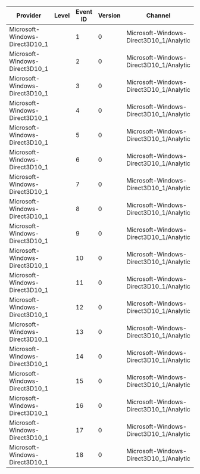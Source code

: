 Provider                        |  Level  |  Event ID  |  Version  |  Channel                                  |  Task       |  Opcode   |  Keyword    |  Message
--------------------------------|---------|------------|-----------|-------------------------------------------|-------------|-----------|-------------|---------
Microsoft-Windows-Direct3D10_1  |         |  1         |  0        |  Microsoft-Windows-Direct3D10_1/Analytic  |  Name       |           |  Names      |
Microsoft-Windows-Direct3D10_1  |         |  2         |  0        |  Microsoft-Windows-Direct3D10_1/Analytic  |  Name       |  DCStart  |  Names      |
Microsoft-Windows-Direct3D10_1  |         |  3         |  0        |  Microsoft-Windows-Direct3D10_1/Analytic  |  Device     |  Start    |  Devices    |
Microsoft-Windows-Direct3D10_1  |         |  4         |  0        |  Microsoft-Windows-Direct3D10_1/Analytic  |  Device     |  Stop     |  Devices    |
Microsoft-Windows-Direct3D10_1  |         |  5         |  0        |  Microsoft-Windows-Direct3D10_1/Analytic  |  Device     |  DCStart  |  Devices    |
Microsoft-Windows-Direct3D10_1  |         |  6         |  0        |  Microsoft-Windows-Direct3D10_1/Analytic  |  Buffer     |  Start    |  Resources  |
Microsoft-Windows-Direct3D10_1  |         |  7         |  0        |  Microsoft-Windows-Direct3D10_1/Analytic  |  Buffer     |  Stop     |  Resources  |
Microsoft-Windows-Direct3D10_1  |         |  8         |  0        |  Microsoft-Windows-Direct3D10_1/Analytic  |  Buffer     |  DCStart  |  Resources  |
Microsoft-Windows-Direct3D10_1  |         |  9         |  0        |  Microsoft-Windows-Direct3D10_1/Analytic  |  Texture1D  |  Start    |  Resources  |
Microsoft-Windows-Direct3D10_1  |         |  10        |  0        |  Microsoft-Windows-Direct3D10_1/Analytic  |  Texture1D  |  Stop     |  Resources  |
Microsoft-Windows-Direct3D10_1  |         |  11        |  0        |  Microsoft-Windows-Direct3D10_1/Analytic  |  Texture1D  |  DCStart  |  Resources  |
Microsoft-Windows-Direct3D10_1  |         |  12        |  0        |  Microsoft-Windows-Direct3D10_1/Analytic  |  Texture2D  |  Start    |  Resources  |
Microsoft-Windows-Direct3D10_1  |         |  13        |  0        |  Microsoft-Windows-Direct3D10_1/Analytic  |  Texture2D  |  Stop     |  Resources  |
Microsoft-Windows-Direct3D10_1  |         |  14        |  0        |  Microsoft-Windows-Direct3D10_1/Analytic  |  Texture2D  |  DCStart  |  Resources  |
Microsoft-Windows-Direct3D10_1  |         |  15        |  0        |  Microsoft-Windows-Direct3D10_1/Analytic  |  Texture3D  |  Start    |  Resources  |
Microsoft-Windows-Direct3D10_1  |         |  16        |  0        |  Microsoft-Windows-Direct3D10_1/Analytic  |  Texture3D  |  Stop     |  Resources  |
Microsoft-Windows-Direct3D10_1  |         |  17        |  0        |  Microsoft-Windows-Direct3D10_1/Analytic  |  Texture3D  |  DCStart  |  Resources  |
Microsoft-Windows-Direct3D10_1  |         |  18        |  0        |  Microsoft-Windows-Direct3D10_1/Analytic  |  Texture2D  |           |  Resources  |